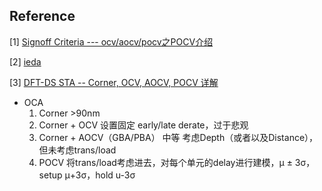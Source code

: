 ## Reference
[1] [Signoff Criteria --- ocv/aocv/pocv之POCV介绍](https://blog.csdn.net/sinat_27691203/article/details/127310410)

[2] [ieda](https://ieda.oscc.cc/train/eda/)

[3] [DFT-DS STA -- Corner, OCV, AOCV, POCV 详解](https://mp.weixin.qq.com/s/kp_q3X84NrpUQE37U-AuBQ)

* OCA
  1. Corner >90nm
  2. Corner + OCV 设置固定 early/late derate，过于悲观
  3. Corner + AOCV（GBA/PBA） 中等 考虑Depth（或者以及Distance），但未考虑trans/load
  4. POCV 将trans/load考虑进去，对每个单元的delay进行建模，μ ± 3σ，setup μ+3σ，hold u-3σ
